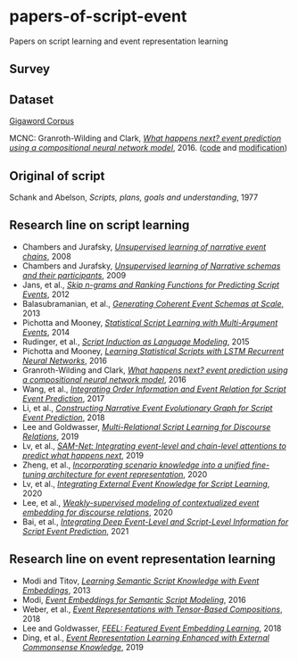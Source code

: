 # papers-of-script-event
Papers on script learning and event representation learning

## Survey


## Dataset
[Gigaword Corpus](https://catalog.ldc.upenn.edu/LDC2011T07)

MCNC: Granroth-Wilding and Clark, [*What happens next? event prediction using a compositional neural network model*](https://ojs.aaai.org/index.php/AAAI/article/view/10344), 2016. ([code](https://mark.granroth-wilding.co.uk/papers/what_happens_next/) and [modification](https://github.com/waltbai/MCPredictor)) 



## Original of script
Schank and Abelson, *Scripts, plans, goals and understanding*, 1977

## Research line on script learning
- Chambers and Jurafsky, [*Unsupervised learning of narrative event chains*](https://www.aclweb.org/anthology/P08-1090/), 2008
- Chambers and Jurafsky, [*Unsupervised learning of Narrative schemas and their participants*](https://aclanthology.org/P09-1068/), 2009
- Jans, et al., [*Skip n-grams and Ranking Functions for Predicting Script Events*](https://aclanthology.org/E12-1034/), 2012
- Balasubramanian, et al., [*Generating Coherent Event Schemas at Scale*](https://aclanthology.org/D13-1178/), 2013
- Pichotta and Mooney, [*Statistical Script Learning with Multi-Argument Events*](https://aclanthology.org/E14-1024/), 2014
- Rudinger, et al., [*Script Induction as Language Modeling*](https://aclanthology.org/D15-1195/), 2015
- Pichotta and Mooney, [*Learning Statistical Scripts with LSTM Recurrent Neural Networks*](https://ojs.aaai.org/index.php/AAAI/article/view/10347), 2016
- Granroth-Wilding and Clark, [*What happens next? event prediction using a compositional neural network model*](https://ojs.aaai.org/index.php/AAAI/article/view/10344), 2016
- Wang, et al., [*Integrating Order Information and Event Relation for Script Event Prediction*](https://aclanthology.org/D17-1006/), 2017
- Li, et al., [*Constructing Narrative Event Evolutionary Graph for Script Event Prediction*](https://www.ijcai.org/Proceedings/2018/0584), 2018
- Lee and Goldwasser, [*Multi-Relational Script Learning for Discourse Relations*](https://aclanthology.org/P19-1413/), 2019
- Lv, et al., [*SAM-Net: Integrating event-level and chain-level attentions to predict what happens next*](https://ojs.aaai.org/index.php/AAAI/article/view/4655), 2019
- Zheng, et al., [*Incorporating scenario knowledge into a unified fine-tuning architecture for event representation*](https://dl.acm.org/doi/abs/10.1145/3397271.3401173), 2020
- Lv, et al., [*Integrating External Event Knowledge for Script Learning*](https://aclanthology.org/2020.coling-main.27/), 2020
- Lee, et al., [*Weakly-supervised modeling of contextualized event embedding for discourse relations*](https://aclanthology.org/2020.findings-emnlp.446/), 2020
- Bai, et al., [*Integrating Deep Event-Level and Script-Level Information for Script Event Prediction*](https://aclanthology.org/2021.emnlp-main.777/), 2021

## Research line on event representation learning
- Modi and Titov, [*Learning Semantic Script Knowledge with Event Embeddings*](https://arxiv.org/abs/1312.5198), 2013
- Modi, [*Event Embeddings for Semantic Script Modeling*](https://aclanthology.org/K16-1008/), 2016
- Weber, et al., [*Event Representations with Tensor-Based Compositions*](https://www.aaai.org/ocs/index.php/AAAI/AAAI18/paper/viewPaper/17126), 2018
- Lee and Goldwasser, [*FEEL: Featured Event Embedding Learning*](https://ojs.aaai.org/index.php/AAAI/article/view/11936), 2018
- Ding, et al., [*Event Representation Learning Enhanced with External Commonsense Knowledge*](https://aclanthology.org/D19-1495/), 2019
